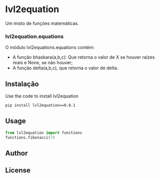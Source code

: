 # lvl2equation

Um misto de funções matemáticas.
 ### lvl2equation.equations
O módulo lvl2equations.equations contém:
* A função bhaskara(a,b,c): Que retorna o valor de X se houver raízes reais e None, se não houver;
* A função delta(a,b,c), que retorna o valor de delta. 


## Instalação

Use the code to install lvl2equation

```bash
pip install lvl2equation==0.0.1
```

## Usage

```python
from lvl2equation import functions
functions.fibonacci(7)
```

## Author

## License


